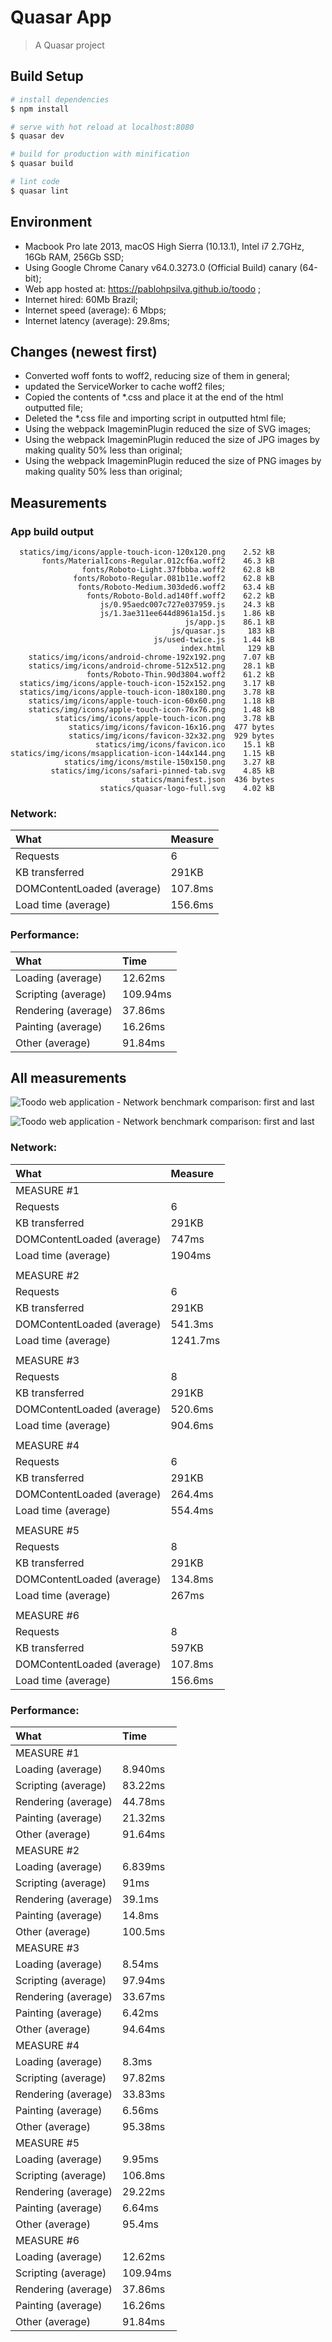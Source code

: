 # Quasar App

> A Quasar project

## Build Setup

``` bash
# install dependencies
$ npm install

# serve with hot reload at localhost:8080
$ quasar dev

# build for production with minification
$ quasar build

# lint code
$ quasar lint
```


## Environment
* Macbook Pro late 2013, macOS High Sierra (10.13.1), Intel i7 2.7GHz, 16Gb RAM, 256Gb SSD;
* Using Google Chrome Canary v64.0.3273.0 (Official Build) canary (64-bit);
* Web app hosted at: https://pablohpsilva.github.io/toodo ;
* Internet hired: 60Mb Brazil;
* Internet speed (average): 6 Mbps;
* Internet latency (average): 29.8ms;

## Changes (newest first)

* Converted woff fonts to woff2, reducing size of them in general;
* updated the ServiceWorker to cache woff2 files;
* Copied the contents of *.css and place it at the end of the html outputted file;
* Deleted the *.css file and importing script in outputted html file;
* Using the webpack ImageminPlugin reduced the size of SVG images;
* Using the webpack ImageminPlugin reduced the size of JPG images by making quality 50% less than original;
* Using the webpack ImageminPlugin reduced the size of PNG images by making quality 50% less than original;

## Measurements

### App build output
```
  statics/img/icons/apple-touch-icon-120x120.png    2.52 kB
       fonts/MaterialIcons-Regular.012cf6a.woff2    46.3 kB
                fonts/Roboto-Light.37fbbba.woff2    62.8 kB
              fonts/Roboto-Regular.081b11e.woff2    62.8 kB
               fonts/Roboto-Medium.303ded6.woff2    63.4 kB
                 fonts/Roboto-Bold.ad140ff.woff2    62.2 kB
                    js/0.95aedc007c727e037959.js    24.3 kB
                    js/1.3ae311ee644d8961a15d.js    1.86 kB
                                       js/app.js    86.1 kB
                                    js/quasar.js     183 kB
                                js/used-twice.js    1.44 kB
                                      index.html     129 kB
    statics/img/icons/android-chrome-192x192.png    7.07 kB
    statics/img/icons/android-chrome-512x512.png    28.1 kB
                 fonts/Roboto-Thin.90d3804.woff2    61.2 kB
  statics/img/icons/apple-touch-icon-152x152.png    3.17 kB
  statics/img/icons/apple-touch-icon-180x180.png    3.78 kB
    statics/img/icons/apple-touch-icon-60x60.png    1.18 kB
    statics/img/icons/apple-touch-icon-76x76.png    1.48 kB
          statics/img/icons/apple-touch-icon.png    3.78 kB
             statics/img/icons/favicon-16x16.png  477 bytes
             statics/img/icons/favicon-32x32.png  929 bytes
                   statics/img/icons/favicon.ico    15.1 kB
statics/img/icons/msapplication-icon-144x144.png    1.15 kB
            statics/img/icons/mstile-150x150.png    3.27 kB
         statics/img/icons/safari-pinned-tab.svg    4.85 kB
                           statics/manifest.json  436 bytes
                    statics/quasar-logo-full.svg    4.02 kB
```

### Network:

|    What                     |   Measure   |
|:----------------------------|:------------|
|    Requests                 |      6      |
| KB transferred              |    291KB    |
| DOMContentLoaded (average)  |   107.8ms   |
| Load time (average)         |   156.6ms   |


### Performance:

|      What             |   Time    |
|:----------------------|:----------|
| Loading (average)     | 12.62ms   |
| Scripting (average)   | 109.94ms  |
| Rendering (average)   | 37.86ms   |
| Painting (average)    | 16.26ms   |
| Other (average)       | 91.84ms   |

<!--
var sum = (arr) => arr.reduce((acc, curr) => curr + acc, 0)

// Measures:
var measuresDOMContentLoadedMilliseconds = [187, 109, 81, 74, 88]
var measuresLoadTimeMilliseconds         = [257, 119, 145, 128, 134]
var measuresLoadingMilliseconds          = [12.7, 12.2, 12.7, 11.8, 13.7]
var measuresScriptingMilliseconds        = [107.2, 142.9, 105.8, 96.4, 97.4]
var measuresRenderingMilliseconds        = [46.7, 51.6, 32.4, 33.7, 24.9]
var measuresPaintingMilliseconds         = [28.1, 20.2, 10.1, 16.5, 6.4]
var measuresOtherMilliseconds            = [78.9, 105.6, 94, 92.2, 88.5]


var measures = [
  measuresDOMContentLoadedMilliseconds,
  measuresLoadTimeMilliseconds,
  measuresLoadingMilliseconds,
  measuresScriptingMilliseconds,
  measuresRenderingMilliseconds,
  measuresPaintingMilliseconds,
  measuresOtherMilliseconds
]

console.log(measures.map(el => sum(el) / el.length))

// console:
[
  107.8,
  156.6,
  12.62,
  109.94,
  37.86,
  16.26,
  91.84
]

-->


## All measurements

![Toodo web application - Network benchmark comparison: first and last](https://raw.githubusercontent.com/pablohpsilva/toodo/master/README/Screen%20Shot%202017-11-19%20at%205.28.22%20PM.png "Toodo web application - Network benchmark comparison: first and last")

![Toodo web application - Network benchmark comparison: first and last](https://raw.githubusercontent.com/pablohpsilva/toodo/master/README/Screen%20Shot%202017-11-19%20at%205.28.43%20PM.png "Toodo web application - Network benchmark comparison: first and last")

### Network:

|    What                     |   Measure   |
|:----------------------------|:------------|
|                   MEASURE #1              |
| Requests                    |      6      |
| KB transferred              |    291KB    |
| DOMContentLoaded (average)  |    747ms    |
| Load time (average)         |   1904ms    |
|                                           |
|                   MEASURE #2              |
| Requests                    |      6      |
| KB transferred              |    291KB    |
| DOMContentLoaded (average)  |   541.3ms   |
| Load time (average)         |  1241.7ms   |
|                                           |
|                   MEASURE #3              |
| Requests                    |      8      |
| KB transferred              |    291KB    |
| DOMContentLoaded (average)  |   520.6ms   |
| Load time (average)         |   904.6ms   |
|                                           |
|                   MEASURE #4              |
| Requests                    |      6      |
| KB transferred              |    291KB    |
| DOMContentLoaded (average)  |   264.4ms   |
| Load time (average)         |   554.4ms   |
|                                           |
|                   MEASURE #5              |
| Requests                    |      8      |
| KB transferred              |    291KB    |
| DOMContentLoaded (average)  |   134.8ms   |
| Load time (average)         |   267ms     |
|                                           |
|                   MEASURE #6              |
| Requests                    |      8      |
| KB transferred              |    597KB    |
| DOMContentLoaded (average)  |   107.8ms   |
| Load time (average)         |   156.6ms   |


### Performance:

|      What             |   Time    |
|:----------------------|:----------|
|            MEASURE #1             |
| Loading (average)     | 8.940ms   |
| Scripting (average)   | 83.22ms   |
| Rendering (average)   | 44.78ms   |
| Painting (average)    | 21.32ms   |
| Other (average)       | 91.64ms   |
|            MEASURE #2             |
| Loading (average)     | 6.839ms   |
| Scripting (average)   | 91ms      |
| Rendering (average)   | 39.1ms    |
| Painting (average)    | 14.8ms    |
| Other (average)       | 100.5ms   |
|            MEASURE #3             |
| Loading (average)     | 8.54ms    |
| Scripting (average)   | 97.94ms   |
| Rendering (average)   | 33.67ms   |
| Painting (average)    | 6.42ms    |
| Other (average)       | 94.64ms   |
|            MEASURE #4             |
| Loading (average)     | 8.3ms     |
| Scripting (average)   | 97.82ms   |
| Rendering (average)   | 33.83ms   |
| Painting (average)    | 6.56ms    |
| Other (average)       | 95.38ms   |
|            MEASURE #5             |
| Loading (average)     | 9.95ms    |
| Scripting (average)   | 106.8ms   |
| Rendering (average)   | 29.22ms   |
| Painting (average)    | 6.64ms    |
| Other (average)       | 95.4ms    |
|            MEASURE #6             |
| Loading (average)     | 12.62ms   |
| Scripting (average)   | 109.94ms  |
| Rendering (average)   | 37.86ms   |
| Painting (average)    | 16.26ms   |
| Other (average)       | 91.84ms   |
